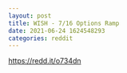 ```yaml
--- 
layout: post 
title: WISH - 7/16 Options Ramp 
date: 2021-06-24 1624548293 
categories: reddit 
--- 
```

https://redd.it/o734dn